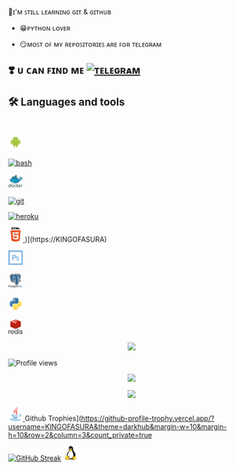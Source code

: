  👀ɪ'ᴍ ꜱᴛɪʟʟ ʟᴇᴀʀɴɪɴɢ ɢɪᴛ & ɢɪᴛʜᴜʙ

- 😁ᴘʏᴛʜᴏɴ ʟᴏᴠᴇʀ

- 😏ᴍᴏꜱᴛ ᴏꜰ ᴍʏ ʀᴇᴘᴏꜱɪᴛᴏʀɪᴇꜱ ᴀʀᴇ ꜰᴏʀ ᴛᴇʟᴇɢʀᴀᴍ

## ❣️ ᴜ ᴄᴀɴ ꜰɪɴᴅ ᴍᴇ [![ᴛᴇʟᴇɢʀᴀᴍ](https://img.shields.io/badge/telegram-1b77FF.svg?style=for-the-badge&logo=telegram)](https://t.me/Baapu_hu_mai) 

## 🛠️ Languages and tools

</br>

<a href="https://developer.android.com" class="padded" target="_blank"> <img src="https://raw.githubusercontent.com/devicons/devicon/master/icons/android/android-original-wordmark.svg" alt="android" width="30" height="30"/> </a> 

<a href="https://www.gnu.org/software/bash/" class="padded" target="_blank"> <img src="https://www.vectorlogo.zone/logos/gnu_bash/gnu_bash-icon.svg" alt="bash" width="30" height="30"/> </a> 

<a href="https://www.docker.com/" class="padded" target="_blank"> <img src="https://raw.githubusercontent.com/devicons/devicon/master/icons/docker/docker-original-wordmark.svg" alt="docker" width="30" height="30"/> </a> 

<a href="https://git-scm.com/" class="padded" target="_blank"> <img src="https://www.vectorlogo.zone/logos/git-scm/git-scm-icon.svg" alt="git" width="30" height="30"/> </a> 

<a href="https://heroku.com" class="padded" target="_blank"> <img src="https://www.vectorlogo.zone/logos/heroku/heroku-icon.svg" alt="heroku" width="30" height="30"/> </a> 

<a href="https://www.w3.org/html/" class="padded" target="_blank"> <img src="https://raw.githubusercontent.com/devicons/devicon/master/icons/html5/html5-original-wordmark.svg" alt="html5" width="30" height="30"/> </a> 
)](https://KINGOFASURA)


<a href="https://www.photoshop.com/en" class="padded" target="_blank"> <img src="https://raw.githubusercontent.com/devicons/devicon/master/icons/photoshop/photoshop-line.svg" alt="photoshop" width="30" height="30"/> </a> 

<a href="https://www.postgresql.org" class="padded" target="_blank"> <img src="https://raw.githubusercontent.com/devicons/devicon/master/icons/postgresql/postgresql-original-wordmark.svg" alt="postgresql" width="30" height="30"/> </a> 

<a href="https://www.python.org" class="padded" target="_blank"> <img src="https://raw.githubusercontent.com/devicons/devicon/master/icons/python/python-original.svg" alt="python" width="30" height="30"/> </a> 

<a href="https://redis.io" class="padded" target="_blank"> <img src="https://raw.githubusercontent.com/devicons/devicon/master/icons/redis/redis-original-wordmark.svg" alt="redis" width="30" height="30"/> </a>
<p align="center">
  <img src="https://media.giphy.com/media/FqBTvSNjNzeZG/giphy.gif">
</p>


![Profile views](https://komarev.com/ghpvc/?username=KINGOFASURA&color=blue&style=flat-square&label=Profile+Views)
<p align="center"><a href="https://github.com/KINGOFASURA"><img src="https://github-readme-stats.vercel.app/api?username=KINGOFASURA&show_icons=true&theme=radical"></a></p>
<p align="center"><a href="https://github.com/KINGOFASURA"><img src="https://github-readme-stats.vercel.app/api/top-langs/?username=KINGOFASURA&theme=radical&layout=compact"></a></p> 

<a href="https://www.java.com" class="padded" target="_blank"> <img src="https://raw.githubusercontent.com/devicons/devicon/master/icons/java/java-original.svg" alt="java" width="30" height="30"/> </a> 
Github Trophies](https://github-profile-trophy.vercel.app/?username=KINGOFASURA&theme=darkhub&margin-w=10&margin-h=10&row=2&column=3&count_private=true

[![GitHub Streak](http://github-readme-streak-stats.herokuapp.com?user=KINGOFASURA&theme=black-ice)](https://git.io/streak-stats)
<a href="https://www.linux.org/" class="padded" target="_blank"> <img src="https://raw.githubusercontent.com/devicons/devicon/master/icons/linux/linux-original.svg" alt="linux" width="30" height="30"/> </a> 
